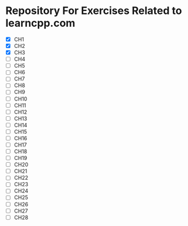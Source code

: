 # Repository For Exercises Related to learncpp.com

- [x] CH1
- [x] CH2
- [x] CH3
- [ ] CH4
- [ ] CH5
- [ ] CH6
- [ ] CH7
- [ ] CH8
- [ ] CH9
- [ ] CH10
- [ ] CH11
- [ ] CH12
- [ ] CH13
- [ ] CH14
- [ ] CH15
- [ ] CH16
- [ ] CH17
- [ ] CH18
- [ ] CH19
- [ ] CH20
- [ ] CH21
- [ ] CH22
- [ ] CH23
- [ ] CH24
- [ ] CH25
- [ ] CH26
- [ ] CH27
- [ ] CH28
